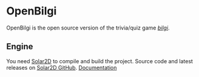 # OpenBilgi

OpenBilgi is the open source version of the trivia/quiz game [*bilgi*](https://play.google.com/store/apps/details?id=io.sleepybug.bilgi).

## Engine

You need [Solar2D](https://solar2d.com/) to compile and build the project. 
Source code and latest releases on [Solar2D GitHub](https://github.com/coronalabs/corona/).
[Documentation](https://docs.coronalabs.com/)
